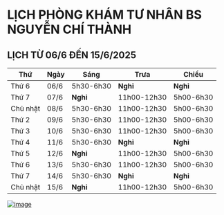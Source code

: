 # LỊCH PHÒNG KHÁM TƯ NHÂN BS NGUYỄN CHÍ THÀNH

## LỊCH TỪ 06/6 ĐẾN 15/6/2025

|**Thứ** |**Ngày**|**Sáng** |**Trưa**   |**Chiều**|
|--      |--      |--       |--         |--       |    
|Thứ 6   |06/6    |5h30-6h30|**Nghỉ**   |**Nghỉ** |
|Thứ 7   |07/6    |**Nghỉ** |11h00-12h30|5h00-6h30|     
|Chủ nhật|08/6    |5h30-6h30|11h00-12h30|5h00-6h30|   
|Thứ 2   |09/6    |5h30-6h30|11h00-12h30|5h00-6h30|       
|Thứ 3   |10/6    |5h30-6h30|11h00-12h30|5h00-6h30|   
|Thứ 4   |11/6    |5h30-6h30|**Nghỉ**   |**Nghỉ** |    
|Thứ 5   |12/6    |**Nghỉ** |11h00-12h30|5h00-6h30|   
|Thứ 6   |13/6    |5h30-6h30|11h00-12h30|5h00-6h30|  
|Thứ 7   |14/6    |5h30-6h30|**Nghỉ**   |**Nghỉ** |     
|Chủ nhật|15/6    |**Nghỉ** |11h00-12h30|5h00-6h30| 

[![image](https://github.com/user-attachments/assets/2f609f2a-b7fc-4d55-9ec0-78d26efa6056)](https://sites.google.com/view/bsnguyenchithanh)

